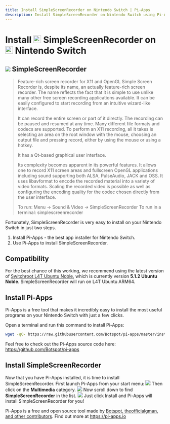 ```yaml
---
title: Install SimpleScreenRecorder on Nintendo Switch | Pi-Apps
description: Install SimpleScreenRecorder on Nintendo Switch using Pi-Apps
---
```

<div class="simple-install-content content">

# Install <img src="/img/app-icons/SimpleScreenRecorder/icon-64.png" height=24> SimpleScreenRecorder on <img src=/img/other-icons/switch-icon.svg height=24> Nintendo Switch

## <img src="/img/app-icons/SimpleScreenRecorder/icon-64.png"> SimpleScreenRecorder
> Feature-rich screen recorder for X11 and OpenGL
> Simple Screen Recorder is, despite its name, an actually feature-rich screen recorder. The name reflects the fact that it is simple to use unlike many other free screen recording applications available. It can be easily configured to start recording from an intuitive wizard-like interface.
> 
> It can record the entire screen or part of it directly.  The recording can be paused and resumed at any time. Many different file formats and codecs are supported. To perform an X11 recording, all it takes is selecting an area on the root window with the mouse, choosing an output file and pressing record, either by using the mouse or using a hotkey.
> 
> It has a Qt-based graphical user interface.
> 
> Its complexity becomes apparent in its powerful features. It allows one to record X11 screen areas and fullscreen OpenGL applications including sound supporting both ALSA, PulseAudio, JACK and OSS. It uses libavformat to encode the recorded material into a variety of video formats. Scaling the recorded video is possible as well as configuring the encoding quality for the codec chosen directly from the user interface.
> 
> To run: Menu -> Sound & Video -> SimpleScreenRecorder
> To run in a terminal: simplescreenrecorder

Fortunately, SimpleScreenRecorder is very easy to install on your Nintendo Switch in just two steps.
1. Install Pi-Apps - the best app installer for Nintendo Switch.
2. Use Pi-Apps to install SimpleScreenRecorder.
</div>
<div class="simple-install-content content">

## Compatibility
For the best chance of this working, we recommend using the latest version of [Switchroot L4T Ubuntu Noble](https://wiki.switchroot.org/wiki/linux/l4t-ubuntu-noble-installation-guide), which is currently version **5.1.2 Ubuntu Noble**.
SimpleScreenRecorder will run on L4T Ubuntu ARM64.
</div>
<div class="simple-install-content content">

## Install Pi-Apps

Pi-Apps is a free tool that makes it incredibly easy to install the most useful programs on your Nintendo Switch with just a few clicks.

Open a terminal and run this command to install Pi-Apps:
```bash
wget -qO- https://raw.githubusercontent.com/Botspot/pi-apps/master/install | bash
```
Feel free to check out the Pi-Apps source code here: https://github.com/Botspot/pi-apps
</div>
<div class="simple-install-content content">

## Install SimpleScreenRecorder

Now that you have Pi-Apps installed, it is time to install SimpleScreenRecorder.
First launch Pi-Apps from your start menu:
<img src="/img/start-menu.png">
Then click on the <b>Multimedia</b> category.
<img src="/img/category-selections/Multimedia.png">
Now scroll down to find <b>SimpleScreenRecorder</b> in the list.
<img src="/img/app-icons/SimpleScreenRecorder/app-selection.png">
Just click Install and Pi-Apps will install SimpleScreenRecorder for you!
</div>
<div class="simple-install-content content">

Pi-Apps is a free and open source tool made by [Botspot, theofficialgman, and other contributors](/about/#contributors). Find out more at https://pi-apps.io
</div>
